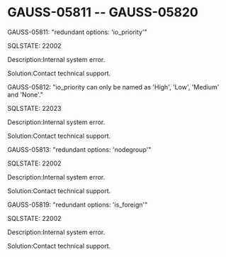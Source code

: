 # GAUSS-05811 -- GAUSS-05820<a name="EN-US_TOPIC_0302073522"></a>

GAUSS-05811: "redundant options: 'io\_priority'"

SQLSTATE: 22002

Description:Internal system error.

Solution:Contact technical support.

GAUSS-05812: "io\_priority can only be named as 'High', 'Low', 'Medium' and 'None'."

SQLSTATE: 22023

Description:Internal system error.

Solution:Contact technical support.

GAUSS-05813: "redundant options: 'nodegroup'"

SQLSTATE: 22002

Description:Internal system error.

Solution:Contact technical support.

GAUSS-05819: "redundant options: 'is\_foreign'"

SQLSTATE: 22002

Description:Internal system error.

Solution:Contact technical support.

